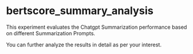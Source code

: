 # bertscore_summary_analysis
This experiment evaluates the Chatgpt Summarization performance based on different Summarization Prompts.

You can further analyze the results in detail as per your interest.
